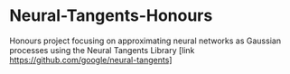 # Neural-Tangents-Honours
Honours project focusing on approximating neural networks as Gaussian processes using the Neural Tangents Library [link https://github.com/google/neural-tangents]
